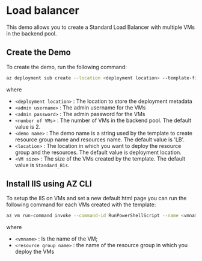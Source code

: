 # Load balancer

This demo allows you to create a Standard Load Balancer with multiple VMs in the backend pool.


## Create the Demo
To create the demo, run the following command:

```bash
az deployment sub create --location <deployment location> --template-file main.bicep --parameters adminUsername=<admin username> adminPassword=<admin password> numberOfVMs=<number of VMs> demoName=<demo name> location=<resources location> vmSize=<VM size>
```

where
- `<deployment location>` : The location to store the deployment metadata
- `<admin username>` : The admin username for the VMs
- `<admin password>` : The admin password for the VMs
- `<number of VMs>` : The number of VMs in the backend pool. The default value is 2.
- `<demo name>` : The demo name is a string used by the template to create resource group name and resources name. The default value is 'LB'.
- `<location>` : The location in which you want to deploy the resource group and the resources. The default value is deployment location.
- `<VM size>` : The size of the VMs created by the template. The default value is `Standard_B1s`.

## Install IIS using AZ CLI
To setup the IIS on VMs and set a new default html page you can run the following command for each VMs created with the template:

```bash
az vm run-command invoke --command-id RunPowerShellScript --name <vmname> --resource-group <resource group name> --script installIIS.ps1
```

where
- `<vmname>` : Is the name of the VM;
- `<resource group name>` : the name of the resource group in which you deploy the VMs